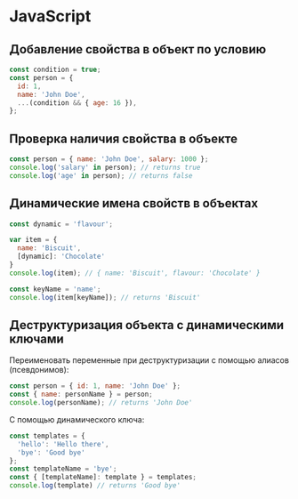 # JavaScript
## Добавление свойства в объект по условию
```js
const condition = true;
const person = {
  id: 1,
  name: 'John Doe',
  ...(condition && { age: 16 }),
};
```
## Проверка наличия свойства в объекте
```js
const person = { name: 'John Doe', salary: 1000 };
console.log('salary' in person); // returns true
console.log('age' in person); // returns false
```
## Динамические имена свойств в объектах
```js
const dynamic = 'flavour';

var item = {
  name: 'Biscuit',
  [dynamic]: 'Chocolate'
}
console.log(item); // { name: 'Biscuit', flavour: 'Chocolate' }

const keyName = 'name';
console.log(item[keyName]); // returns 'Biscuit'
```
## Деструктуризация объекта с динамическими ключами
Переименовать переменные при деструктуризации с помощью алиасов (псевдонимов):
```js
const person = { id: 1, name: 'John Doe' };
const { name: personName } = person;
console.log(personName); // returns 'John Doe'
```
С помощью динамического ключа:
```js
const templates = {
  'hello': 'Hello there',
  'bye': 'Good bye'
};
const templateName = 'bye';
const { [templateName]: template } = templates;
console.log(template) // returns 'Good bye'
```
